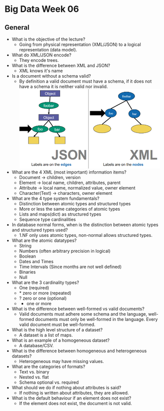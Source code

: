 # Big Data Week 06
## General
- What is the objective of the lecture?
	- Going from physical representation (XML/JSON) to a logical representation (data model).
- What do XML/JSON encode?
	- They encode trees.
- What is the difference between XML and JSON?
	- XML knows it's name
- Is a document without a schema valid?
	- By definition a valid document must have a schema, if it does not have a schema it is neither valid nor invalid.
![JSON vs XML](../images/06_JSON_vs_XML.PNG)
- What are the 4 XML (most important) information items?
	- Document &rightarrow; children, version
	- Element &rightarrow; local name, children, attributes, parent
	- Attribute &rightarrow; local name, normalized value, owner element
	- Character(Text) &rightarrow; characters, owner element
- What are the 4 type system fundamentals?
	- Distinction between atomic types and structured types
	- More or less the same categories of atomic types
	- Lists and maps(dict) as structured types
	- Sequence type cardinalities
- In database normal forms, when is the distinction between atomic types and structured types used?
	- 1.NF only uses atomic types, non-normal allows structured types.
- What are the atomic datatypes?
	- String
	- Numbers (often arbitrary precision in logical)
	- Boolean
	- Dates and Times
	- Time Intervals (Since months are not well defined)
	- Binaries
	- Null
- What are the 3 cardinality types?
	- One (required)
	- \* zero or more (repeated)
	- ? zero or one (optional)
	- + one or more
- What is the difference between well-formed vs valid documents?
	- Valid documents must adhere some schema and the language, well-formed documents must only be well-formed in the language. Every valid document must be well-formed.
- What is the high level structure of a dataset?
	- A dataset is a list of maps.
- What is an example of a homogeneous dataset?
	- A database/CSV.
- What is the difference between homogeneous and heterogeneous datasets?
	- Heterogeneous may have missing values. 
- What are the categories of formats?
	- Text vs. binary
	- Nested vs. flat
	- Schema optional vs. required
- What should we do if nothing about attributes is said?
	- If nothing is written about attributes, they are allowed.
- What is the default behaviour if an element does not exist?
	- If the element does not exist, the document is not valid.